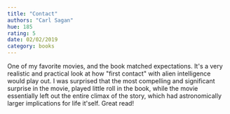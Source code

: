 ```yaml
---
title: "Contact"
authors: "Carl Sagan"
hue: 185
rating: 5
date: 02/02/2019
category: books
---
```


One of my favorite movies, and the book matched expectations. It's a very realistic and practical look at how "first contact" with alien intelligence would play out. I was surprised that the most compelling and significant surprise in the movie, played little roll in the book, while the movie essentially left out the entire climax of the story, which had astronomically larger implications for life it'self. Great read!